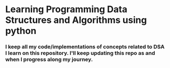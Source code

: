 # Learning Programming Data Structures and Algorithms using python
### I keep all my code/implementations of concepts related to DSA I learn on this repository. I'll keep updating this repo as and when I progress along my journey.